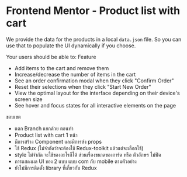 # Frontend Mentor - Product list with cart

We provide the data for the products in a local `data.json` file. So you can use that to populate the UI dynamically if you choose.

Your users should be able to:
Feature

- Add items to the cart and remove them
- Increase/decrease the number of items in the cart
- See an order confirmation modal when they click "Confirm Order"
- Reset their selections when they click "Start New Order"
- View the optimal layout for the interface depending on their device's screen size
- See hover and focus states for all interactive elements on the page

ขอบเขต

- แตก Branch แยกด้วย ตอนทำ
- Product list with cart 1 หน้า
- มีการสร้าง Component และมีการส่ง props
- ใช้ Redux (ไม่จำกัดว่าจะต้องใช้ Redux-toolkit แล้วแต่จะเลือกใช้)
- style ไม่จำกัด จะใช้ของอะไรก็ได้ ส่วนเรื่องขนาดของการ์ด หรือ ตัวอักษร ไม่ฟิค
- การแสดงผล UI ของ 2 แบบ แบบ com กับ mobile ตามตัวอย่าง
- ยังไม่มีการติดตั้ง library ที่เกี่ยวกับ Redux
